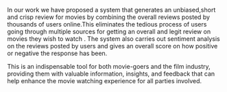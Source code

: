 In our work we have proposed a system that generates an unbiased,short and crisp review for movies by combining the overall reviews posted by thousands of users online.This eliminates the tedious process of users going through multiple sources for getting an overall and legit review on movies they wish to watch . The system also carries out sentiment analysis on the reviews posted by users and gives an overall score on how positive or negative the response has been. 

This is an indispensable tool for both movie-goers and the film industry, providing them with valuable information, insights, and feedback that can help enhance the movie watching experience for all parties involved.
